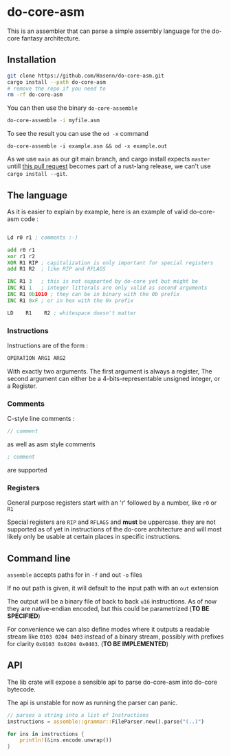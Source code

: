 # do-core-asm

This is an assembler that can parse a simple assembly language
for the do-core fantasy architecture.

## Installation

```sh
git clone https://github.com/Hasenn/do-core-asm.git
cargo install --path do-core-asm
# remove the repo if you need to
rm -rf do-core-asm
```
You can then use the binary `do-core-assemble`
```sh
do-core-assemble -i myfile.asm
```
To see the result you can use the `od -x` command
```
do-core-assemble -i example.asm && od -x example.out
```

As we use `main` as our git main branch, and cargo install expects `master` untill [this pull request](https://github.com/rust-lang/cargo/pull/9133) becomes part of a rust-lang release, we can't use `cargo install --git`.



## The language

As it is easier to explain by example, here is an example of valid do-core-asm code :

```asm

Ld r0 r1 ; comments :-)

add r0 r1
xor r1 r2
XOR R1 RIP ; capitalization is only important for special registers
add R1 R2  ; like RIP and RFLAGS

INC R1 3   ; this is not supported by do-core yet but might be
INC R1 1   ; integer litterals are only valid as second arguments 
INC R1 0b1010 ; they can be in binary with the 0b prefix
INC R1 0xF ; or in hex with the 0x prefix

LD    R1    R2 ; whitespace doesn't matter    
```

### Instructions

Instructions are of the form :

```asm
OPERATION ARG1 ARG2
```

With exactly two arguments. The first argument is always a register, The second argument can either be a 4-bits-representable unsigned integer, or a Register.

### Comments

C-style line comments :
```c
// comment
```
as well as asm style comments
```asm
; comment
```
are supported

### Registers

General purpose registers start with an 'r' followed by a number, like `r0` or `R1`

Special registers are `RIP` and `RFLAGS` and **must** be uppercase. they are not supported as of yet in instructions of the do-core architecture and will most likely only be usable at certain places in specific instructions.

## Command line


`assemble` accepts paths for in `-f` and out `-o` files

If no out path is given, it will default to the input path with an `out` extension

The output will be a binary file of back to back `u16` instructions. As of now they are native-endian encoded, but this could be parametrized (**TO BE SPECIFIED**)

For convenience we can also define modes where it outputs a readable stream like `0103 0204 0403` instead of a binary stream, possibly with prefixes for clarity `0x0103 0x0204 0x0403`. (**TO BE IMPLEMENTED**)

## API

The lib crate will expose a sensible api to parse do-core-asm into do-core bytecode.

The api is unstable for now as running the parser can panic.

```rust
// parses a string into a list of Instructions
instructions = assemble::grammar::FileParser.new().parse("(..)")

for ins in instructions {
    println!(&ins.encode.unwrap())
}
```





